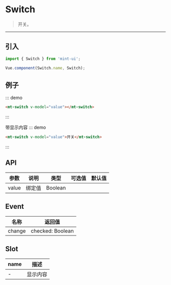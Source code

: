 # Switch

> 开关。

----------

## 引入

```javascript
import { Switch } from 'mint-ui';

Vue.component(Switch.name, Switch);
```

## 例子

::: demo
```html
<mt-switch v-model="value"></mt-switch>
```
:::

带显示内容
::: demo
```html
<mt-switch v-model="value">开关</mt-switch>
```
:::

## API
| 参数 | 说明 | 类型 | 可选值 | 默认值 |
|------|-------|---------|-------|--------|
| value | 绑定值 | Boolean | | |

## Event
| 名称 | 返回值 |
| ---- | ----- |
| change | checked: Boolean |

## Slot

| name | 描述 |
|------|--------|
| - | 显示内容 |

<script>
  export default {
    data: function(){
      return {
        value:""
      }
    },
    methods:{
    }
  };
</script>
